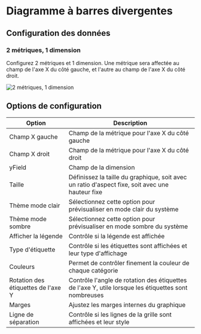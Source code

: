 # Diagramme à barres divergentes

## Configuration des données

### 2 métriques, 1 dimension

Configurez 2 métriques et 1 dimension. Une métrique sera affectée au champ de l'axe X du côté gauche, et l'autre au champ de l'axe X du côté droit.

![2 métriques, 1 dimension](https://static-docs.nocobase.com/202410091121686.png)

## Options de configuration

| Option               | Description                                                                 |
| -------------------- | --------------------------------------------------------------------------- |
| Champ X gauche       | Champ de la métrique pour l'axe X du côté gauche                            |
| Champ X droit        | Champ de la métrique pour l'axe X du côté droit                             |
| yField               | Champ de la dimension                                                        |
| Taille               | Définissez la taille du graphique, soit avec un ratio d'aspect fixe, soit avec une hauteur fixe |
| Thème mode clair     | Sélectionnez cette option pour prévisualiser en mode clair du système       |
| Thème mode sombre    | Sélectionnez cette option pour prévisualiser en mode sombre du système      |
| Afficher la légende  | Contrôle si la légende est affichée                                          |
| Type d'étiquette     | Contrôle si les étiquettes sont affichées et leur type d'affichage          |
| Couleurs             | Permet de contrôler finement la couleur de chaque catégorie                 |
| Rotation des étiquettes de l'axe Y | Contrôle l'angle de rotation des étiquettes de l'axe Y, utile lorsque les étiquettes sont nombreuses |
| Marges               | Ajustez les marges internes du graphique                                     |
| Ligne de séparation  | Contrôle si les lignes de la grille sont affichées et leur style           |
